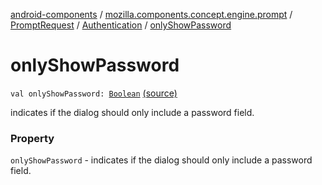 [android-components](../../../index.md) / [mozilla.components.concept.engine.prompt](../../index.md) / [PromptRequest](../index.md) / [Authentication](index.md) / [onlyShowPassword](./only-show-password.md)

# onlyShowPassword

`val onlyShowPassword: `[`Boolean`](https://kotlinlang.org/api/latest/jvm/stdlib/kotlin/-boolean/index.html) [(source)](https://github.com/mozilla-mobile/android-components/blob/master/components/concept/engine/src/main/java/mozilla/components/concept/engine/prompt/PromptRequest.kt#L178)

indicates if the dialog should only include a password field.

### Property

`onlyShowPassword` - indicates if the dialog should only include a password field.